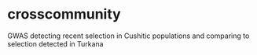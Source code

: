# crosscommunity
GWAS detecting recent selection in Cushitic populations and comparing to selection detected in Turkana
